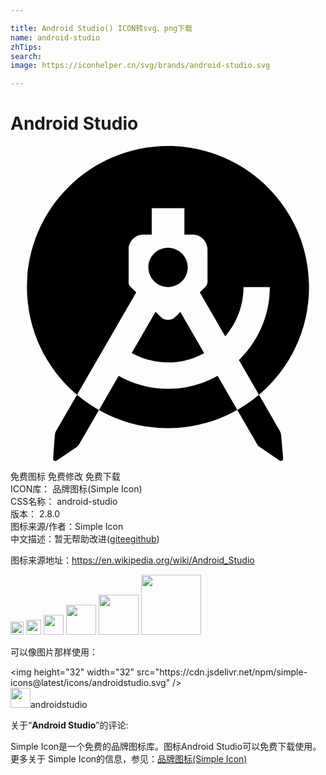 ```yaml
---

title: Android Studio() ICON转svg、png下载
name: android-studio
zhTips: 
search: 
image: https://iconhelper.cn/svg/brands/android-studio.svg

---
```


# Android Studio  <small style="font-size: 60%;font-weight: 100"></small>

<div id="svg" class="svg-wrap">
<svg role="img" xmlns="http://www.w3.org/2000/svg" viewBox="0 0 24 24"><title>Android Studio icon</title><path d="M12 0C6.0697 0 1.254 4.8158 1.254 10.746c0 3.29 1.4819 6.237 3.8144 8.209l4.5097-7.7987-.3926-.3907c-.115-.1151-.173-.2124-.1757-.3027a.2386.2386 0 010-.0293H9V7.875c0-.6155.5095-1.123 1.125-1.123h.6348V4.7383H13.25V6.752h.625c.6253 0 1.125.5075 1.1348 1.1328v2.539H15v.0098h-.002c-.0032.0868-.0511.1996-.1738.3223l-.0097.0097-.3907.3907 1.9336 3.3417c.8695-1.016 1.3965-2.3255 1.3965-3.752h2.004c0 2.1788-.9096 4.1538-2.3556 5.5606l1.5293 2.6504c2.333-1.9721 3.8145-4.9207 3.8145-8.211C22.7559 4.806 17.94 0 12 0zm6.9316 18.957a10.7911 10.7911 0 01-1.6523 1.1504l1.5195 2.627a.5687.5687 0 00.1973.205L20.5 23.9649c.0586.0391.127.0391.1855.0098.0587-.039.088-.0976.088-.166l-.1563-1.8066c-.0098-.0977-.039-.1856-.0879-.2735l-1.5977-2.7715zm-1.6523 1.1504l-1.498-2.5898a7.6932 7.6932 0 01-3.7715.9863 7.6932 7.6932 0 01-3.7715-.9863l-1.5 2.5976c1.556.8767 3.3504 1.379 5.2617 1.379 1.9182 0 3.7195-.5042 5.2793-1.3868zm-10.541.0078a10.788 10.788 0 01-1.67-1.1601l-1.5976 2.7636c-.0488.088-.0781.1758-.0879.2735l-.1367 1.8164c-.0098.0684.0293.127.0879.166.0586.039.127.0293.1855-.0098l1.504-1.0156c.0781-.0586.1464-.1269.1952-.205l1.5196-2.629zM12 7.7285v.0195c-.8288 0-1.4915.6622-1.4941 1.5.0026.8283.675 1.498 1.4941 1.498h.0098c.819-.0097 1.4914-.6699 1.4941-1.498-.0026-.8281-.675-1.4902-1.4941-1.5L12 7.7285zm-.9473 4.9043l-1.8183 3.1465A5.7067 5.7067 0 0012 16.4922c1.0063 0 1.9547-.2537 2.7559-.7031l-1.8145-3.1504-.375.375c-.1465.1563-.3515.2343-.5566.2343h-.0196c-.1954 0-.4003-.078-.5566-.2343l-.3809-.3809Z"/></svg>
</div>
<detail full-name='android-studio'></detail>

<div class="detail-page">
<p>
<span><span class="badge-success badge">免费图标</span> <span class="badge-success badge">免费修改</span>  <span class="badge-success badge">免费下载</span> </span>
<br/>
<span>
ICON库：
<span class="badge-secondary badge">品牌图标(Simple Icon)</span> 
</span>
<br/>
<span>
CSS名称：
<span class="badge-secondary badge">android-studio</span> 
</span>

<br/>
<span>
版本：
<span class="badge-secondary badge">2.8.0</span> 
</span>
<br/>
<span>图标来源/作者：<span class="badge-light badge">Simple Icon</span></span> 
<br/>
<span class="zh-detail">中文描述：暂无<span class="help-link"><span>帮助改进</span>(<a href="https://gitee.com/liuwave/icon-helper/edit/master/json/brands/android-studio.json" target="_blank" rel="noopener noreferrer">gitee</a><a href="https://github.com/liuwave/icon-helper/edit/master/json/brands/android-studio.json" target="_blank" rel="noopener noreferrer">github</a></span>)</span><br/>
</p>
</div><div class="description description alert alert-light"><p>图标来源地址：<a href="https://en.wikipedia.org/wiki/Android_Studio" target="_blank" rel="noopener noreferrer">https://en.wikipedia.org/wiki/Android_Studio</a></p></div>
<div class="alert alert-dark">
<img height="21" width="21" src="https://cdn.jsdelivr.net/npm/simple-icons@latest/icons/androidstudio.svg" />
<img height="24" width="24" src="https://cdn.jsdelivr.net/npm/simple-icons@latest/icons/androidstudio.svg" />
<img height="32" width="32" src="https://cdn.jsdelivr.net/npm/simple-icons@latest/icons/androidstudio.svg" />
<img height="48" width="48" src="https://cdn.jsdelivr.net/npm/simple-icons@latest/icons/androidstudio.svg" />
<img height="64" width="64" src="https://cdn.jsdelivr.net/npm/simple-icons@latest/icons/androidstudio.svg" />
<img height="96" width="96" src="https://cdn.jsdelivr.net/npm/simple-icons@latest/icons/androidstudio.svg" />

</div>
<div>
  <p>可以像图片那样使用：    
  </p>
  <div class="alert alert-primary" style="font-size: 14px">
    &lt;img height="32" width="32" src="https://cdn.jsdelivr.net/npm/simple-icons@latest/icons/androidstudio.svg" /&gt;
    <copy-btn content='<img height="32" width="32" src="https://cdn.jsdelivr.net/npm/simple-icons@latest/icons/androidstudio.svg" />'></copy-btn>
  </div>
  <div class="alert alert-secondary">
    <img height="32" width="32" src="https://cdn.jsdelivr.net/npm/simple-icons@latest/icons/androidstudio.svg" />androidstudio
    <copy-btn content="androidstudio" btn-title="复制图标名称"></copy-btn>
  </div>
</div>
<div class="icon-detail__container">
<p>关于“<b>Android Studio</b>”的评论:</p>
</div>
<Vssue title="关于“Android Studio”的评论" />
<div><p>Simple Icon是一个免费的品牌图标库。图标Android Studio可以免费下载使用。更多关于  Simple Icon的信息，参见：<a target="_blank" href="https://iconhelper.cn/brands.html">品牌图标(Simple Icon)</a>
</p></div>
